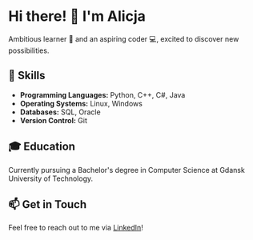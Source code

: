 # Hi there! 👋 I'm Alicja
Ambitious learner 🌱 and an aspiring coder 💻, excited to discover new possibilities.

## 🚀 Skills
- **Programming Languages:** Python, C++, C#, Java
- **Operating Systems:** Linux, Windows
- **Databases:** SQL, Oracle
- **Version Control:** Git

## 🎓 Education
Currently pursuing a Bachelor's degree in Computer Science at Gdansk University of Technology.

## 📫 Get in Touch
Feel free to reach out to me via [LinkedIn](https://www.linkedin.com/in/alicja-wagner)!
